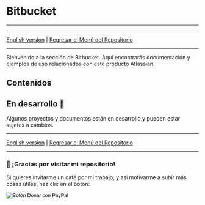 # Bitbucket
---

---
[English version](./) | [Regresar el Menú del Repositorio](../README.md)

---

Bienvenido a la sección de Bitbucket. Aquí encontrarás documentación y ejemplos de uso relacionados con este producto Atlassian.

## Contenidos


## En desarrollo 🚧

Algunos proyectos y documentos están en desarrollo y pueden estar sujetos a cambios.

---

[English version](./) | [Regresar el Menú del Repositorio](../README.md)

---

### 🙏 ¡Gracias por visitar mi repositorio!

Si quieres invitarme un café por mi trabajo, y asi motivarme a subir más cosas útiles, haz clic en el botón:

<form action="https://www.paypal.com/donate" method="post" target="_blank">
  <!-- Tu hosted_button_id generado en PayPal -->
  <input type="hidden" name="hosted_button_id" value="8CBQUB38L9ESN" />
  
  <!-- Imagen oficial de botón de PayPal Donar -->
  <input type="image" 
         src="https://www.paypalobjects.com/es_ES/ES/i/btn/btn_donateCC_LG.gif" 
         border="0" name="submit" 
         title="PayPal - The safer, easier way to pay online!" 
         alt="Botón Donar con PayPal" />
         
  <!-- Pixel de seguimiento (monitoreo) de PayPal -->
  <img alt="" border="0" 
       src="https://www.paypal.com/es_ES/i/scr/pixel.gif" 
       width="1" height="1" />
</form>

